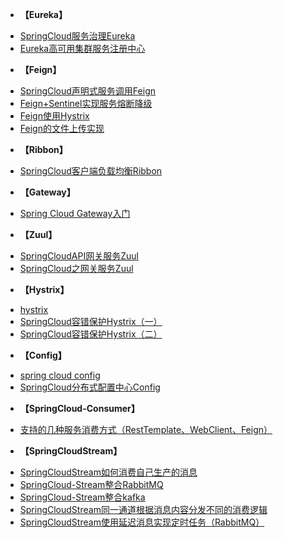 <!-- docs/_sidebar.md -->
* **【Eureka】**
- [SpringCloud服务治理Eureka](/JAVA/SpringCloud/doc/SpringCloud服务治理Eureka.md)
- [Eureka高可用集群服务注册中心](/JAVA/SpringCloud/doc/Eureka高可用集群服务注册中心.md)
* **【Feign】**
- [SpringCloud声明式服务调用Feign](/JAVA/SpringCloud/doc/SpringCloud声明式服务调用Feign.md)
- [Feign+Sentinel实现服务熔断降级](/JAVA/SpringCloudAlibaba/doc/Feign+Sentinel实现服务熔断降级.md)
- [Feign使用Hystrix](/JAVA/SpringCloud/doc/Feign使用Hystrix.md)
- [Feign的文件上传实现](/JAVA/SpringCloud/doc/Feign的文件上传实现.md)
* **【Ribbon】**
- [SpringCloud客户端负载均衡Ribbon](/JAVA/SpringCloud/doc/SpringCloud客户端负载均衡Ribbon.md)
* **【Gateway】**
- [Spring Cloud Gateway入门](/JAVA/SpringCloud/doc/SpringCloudGateway入门.md)
* **【Zuul】**
- [SpringCloudAPI网关服务Zuul](/JAVA/SpringCloud/doc/SpringCloudAPI网关服务Zuul.md)
- [SpringCloud之网关服务Zuul](/JAVA/SpringCloud/doc/SpringCloud之网关服务Zuul.md)
* **【Hystrix】**
- [hystrix](/JAVA/SpringCloud/doc/hystrix/index.md)
- [SpringCloud容错保护Hystrix（一）](/JAVA/SpringCloud/doc/SpringCloud容错保护Hystrix（一）.md)
- [SpringCloud容错保护Hystrix（二）](/JAVA/SpringCloud/doc/SpringCloud容错保护Hystrix（二）.md)
* **【Config】**
- [spring cloud config](/JAVA/SpringCloud/doc/config/index.md)
- [SpringCloud分布式配置中心Config](/JAVA/SpringCloud/doc/SpringCloud分布式配置中心Config.md)
* **【SpringCloud-Consumer】**
- [支持的几种服务消费方式（RestTemplate、WebClient、Feign）](/JAVA/SpringCloud/doc/支持的几种服务消费方式（RestTemplate、WebClient、Feign）.md)
* **【SpringCloudStream】**
- [SpringCloudStream如何消费自己生产的消息](/JAVA/SpringCloud/doc/stream/SpringCloudStream如何消费自己生产的消息.md)
- [SpringCloud-Stream整合RabbitMQ](/JAVA/SpringCloud/doc/stream/SpringCloud-Stream整合RabbitMQ.md)
- [SpringCloud-Stream整合kafka](/JAVA/SpringCloud/doc/stream/SpringCloudStream整合kafka.md)
- [SpringCloudStream同一通道根据消息内容分发不同的消费逻辑](/JAVA/SpringCloud/doc/stream/SpringCloudStream同一通道根据消息内容分发不同的消费逻辑.md)
- [SpringCloudStream使用延迟消息实现定时任务（RabbitMQ）](/JAVA/SpringCloud/doc/stream/SpringCloudStream使用延迟消息实现定时任务（RabbitMQ）.md)


